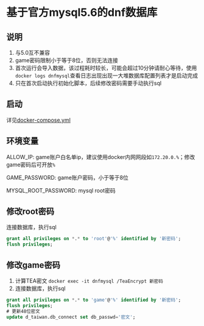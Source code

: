 # 基于官方mysql5.6的dnf数据库

## 说明

1. 与5.0互不兼容
2. game密码限制小于等于8位，否则无法连接
3. 首次运行会导入数据，该过程耗时较长，可能会超过10分钟请耐心等待，使用`docker logs dnfmysql`查看日志出现出现一大堆数据库配置列表才是启动完成
4. 只在首次启动执行初始化脚本，后续修改密码需要手动执行sql

## 启动

详见[docker-compose.yml](docker-compose.yml)

## 环境变量

ALLOW_IP: game账户白名单ip，建议使用docker内网网段如`172.20.0.%`；修改game密码后可开放`%`

GAME_PASSWORD: game账户密码，小于等于8位

MYSQL_ROOT_PASSWORD: mysql root密码

## 修改root密码

连接数据库，执行sql
```sql
grant all privileges on *.* to 'root'@'%' identified by '新密码';
flush privileges;
```

## 修改game密码
1. 计算TEA密文
`docker exec -it dnfmysql /TeaEncrypt 新密码`
2. 连接数据库，执行sql
```sql
grant all privileges on *.* to 'game'@'%' identified by '新密码';
flush privileges;
# 更新48位密文
update d_taiwan.db_connect set db_passwd='密文';
```
